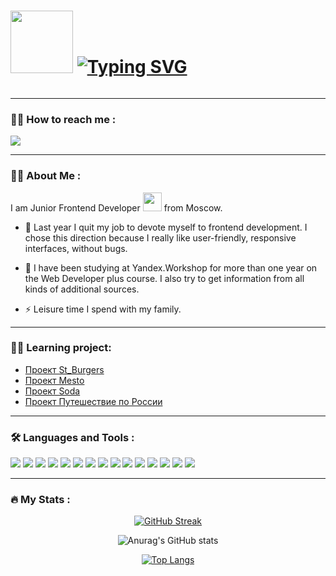 <h1>
<img src="https://media.giphy.com/media/RbDKaczqWovIugyJmW/giphy.gif" width="100"/>
<a href="https://git.io/typing-svg"><img src="https://readme-typing-svg.demolab.com?font=Fira+Code&weight=600&pause=1000&color=80D31C&width=700&lines=Hi+there%2C+I'm+Ekaterina.+Welcome+to+my+GitHub+Profile" alt="Typing SVG" /></a>
</h1>
<img src="https://komarev.com/ghpvc/?username=krekser37&style=flat-square&color=brightgreen" alt=""/>

---

### :woman_technologist: How to reach me :

[<img src="https://img.shields.io/badge/Telegram-696969?style=for-the-badge&logo=Telegram&logoColor=#F7DF1E">](https://t.me/Krekser37) 

---

### :woman_technologist: About Me :
I am Junior Frontend Developer <img src="https://media.giphy.com/media/WUlplcMpOCEmTGBtBW/giphy.gif" width="30"> from Moscow.

- :telescope: Last year I quit my job to devote myself to frontend development. I chose this direction because I really like user-friendly, responsive interfaces, without bugs.

- :seedling: I have been studying at Yandex.Workshop for more than one year on the Web Developer plus course. I also try to get information from all kinds of additional sources.

- :zap: Leisure time I spend with my family.

---

### :woman_technologist: Learning project:
* <a href="https://github.com/krekser37/react-burger.git" target="_blank">Проект St_Burgers</a>
* <a href="https://github.com/krekser37/mesto-project.git" target="_blank">Проект Mesto</a>
* <a href="https://github.com/krekser37/Soda.git" target="_blank">Проект Soda</a>
* <a href="https://github.com/krekser37/my-russian-travel.git" target="_blank">Проект Путешествие по России</a>

---

### :hammer_and_wrench: Languages and Tools :
  <img src="https://img.shields.io/badge/HTML-696969?style=for-the-badge&logo=HTML5&logoColor=#F7DF1E"> <img src="https://img.shields.io/badge/CSS3-696969?style=for-the-badge&logo=CSS3&logoColor=blue"> <img src="https://img.shields.io/badge/SASS-696969?style=for-the-badge&logo=SASS&logoColor=#F7DF1E"> <img src="https://img.shields.io/badge/BEM-696969?style=for-the-badge&logo=BEM&logoColor=#F7DF1E"> <img src="https://img.shields.io/badge/JavaScript-696969?style=for-the-badge&logo=JavaScript&logoColor=#F7DF1E"> <img src="https://img.shields.io/badge/React-696969?style=for-the-badge&logo=React&logoColor=#F7DF1E"> <img src="https://img.shields.io/badge/React Router-696969?style=for-the-badge&logo=React Router&logoColor=#F7DF1E"> <img src="https://img.shields.io/badge/Redux-696969?style=for-the-badge&logo=Redux&logoColor=#F7DF1E"> <img src="https://img.shields.io/badge/Webpack-696969?style=for-the-badge&logo=Webpack&logoColor=#F7DF1E"> <img src="https://img.shields.io/badge/TypeScript-696969?style=for-the-badge&logo=TypeScript&logoColor=#F7DF1E"> <img src="https://img.shields.io/badge/npm-696969?style=for-the-badge&logo=npm&logoColor=#F7DF1E"> <img src="https://img.shields.io/badge/node.js-696969?style=for-the-badge&logo=node.js&logoColor=#F7DF1E"> <img src="https://img.shields.io/badge/MySQL-696969?style=for-the-badge&logo=MySQL&logoColor=#F7DF1E"> <img src="https://img.shields.io/badge/github-696969?style=for-the-badge&logo=github&logoColor=#F7DF1E"> <img src="https://img.shields.io/badge/Visual Studio Code-696969?style=for-the-badge&logo=Visual Studio Code&logoColor=#F7DF1E"> 

---

### :fire: My Stats :
<div align="center">

[![GitHub Streak](http://github-readme-streak-stats.herokuapp.com?user=krekser37&theme=merko&border_radius=5.6)](https://git.io/streak-stats)

![Anurag's GitHub stats](https://github-readme-stats.vercel.app/api?username=krekser37&show_icons=true&theme=merko)

[![Top Langs](https://github-readme-stats.vercel.app/api/top-langs/?username=krekser37&layout=compact&theme=merko)](https://github.com/krekser37/github-readme-stats)
</div>
